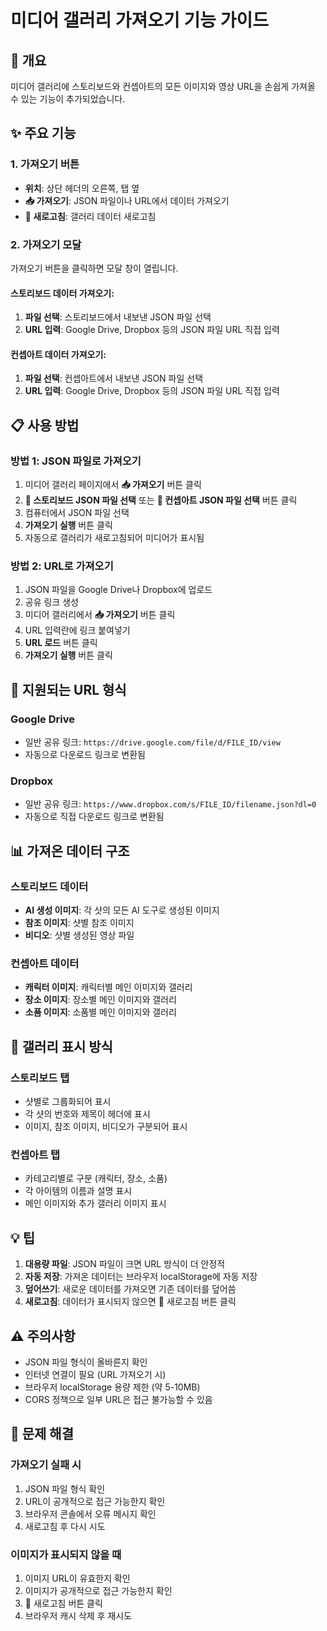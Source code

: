 # 미디어 갤러리 가져오기 기능 가이드

## 🎯 개요
미디어 갤러리에 스토리보드와 컨셉아트의 모든 이미지와 영상 URL을 손쉽게 가져올 수 있는 기능이 추가되었습니다.

## ✨ 주요 기능

### 1. 가져오기 버튼
- **위치**: 상단 헤더의 오른쪽, 탭 옆
- **📥 가져오기**: JSON 파일이나 URL에서 데이터 가져오기
- **🔄 새로고침**: 갤러리 데이터 새로고침

### 2. 가져오기 모달
가져오기 버튼을 클릭하면 모달 창이 열립니다.

#### 스토리보드 데이터 가져오기:
1. **파일 선택**: 스토리보드에서 내보낸 JSON 파일 선택
2. **URL 입력**: Google Drive, Dropbox 등의 JSON 파일 URL 직접 입력

#### 컨셉아트 데이터 가져오기:
1. **파일 선택**: 컨셉아트에서 내보낸 JSON 파일 선택
2. **URL 입력**: Google Drive, Dropbox 등의 JSON 파일 URL 직접 입력

## 📋 사용 방법

### 방법 1: JSON 파일로 가져오기
1. 미디어 갤러리 페이지에서 **📥 가져오기** 버튼 클릭
2. **📁 스토리보드 JSON 파일 선택** 또는 **📁 컨셉아트 JSON 파일 선택** 버튼 클릭
3. 컴퓨터에서 JSON 파일 선택
4. **가져오기 실행** 버튼 클릭
5. 자동으로 갤러리가 새로고침되어 미디어가 표시됨

### 방법 2: URL로 가져오기
1. JSON 파일을 Google Drive나 Dropbox에 업로드
2. 공유 링크 생성
3. 미디어 갤러리에서 **📥 가져오기** 버튼 클릭
4. URL 입력란에 링크 붙여넣기
5. **URL 로드** 버튼 클릭
6. **가져오기 실행** 버튼 클릭

## 🔗 지원되는 URL 형식

### Google Drive
- 일반 공유 링크: `https://drive.google.com/file/d/FILE_ID/view`
- 자동으로 다운로드 링크로 변환됨

### Dropbox
- 일반 공유 링크: `https://www.dropbox.com/s/FILE_ID/filename.json?dl=0`
- 자동으로 직접 다운로드 링크로 변환됨

## 📊 가져온 데이터 구조

### 스토리보드 데이터
- **AI 생성 이미지**: 각 샷의 모든 AI 도구로 생성된 이미지
- **참조 이미지**: 샷별 참조 이미지
- **비디오**: 샷별 생성된 영상 파일

### 컨셉아트 데이터
- **캐릭터 이미지**: 캐릭터별 메인 이미지와 갤러리
- **장소 이미지**: 장소별 메인 이미지와 갤러리
- **소품 이미지**: 소품별 메인 이미지와 갤러리

## 🎨 갤러리 표시 방식

### 스토리보드 탭
- 샷별로 그룹화되어 표시
- 각 샷의 번호와 제목이 헤더에 표시
- 이미지, 참조 이미지, 비디오가 구분되어 표시

### 컨셉아트 탭
- 카테고리별로 구분 (캐릭터, 장소, 소품)
- 각 아이템의 이름과 설명 표시
- 메인 이미지와 추가 갤러리 이미지 표시

## 💡 팁

1. **대용량 파일**: JSON 파일이 크면 URL 방식이 더 안정적
2. **자동 저장**: 가져온 데이터는 브라우저 localStorage에 자동 저장
3. **덮어쓰기**: 새로운 데이터를 가져오면 기존 데이터를 덮어씀
4. **새로고침**: 데이터가 표시되지 않으면 🔄 새로고침 버튼 클릭

## ⚠️ 주의사항

- JSON 파일 형식이 올바른지 확인
- 인터넷 연결이 필요 (URL 가져오기 시)
- 브라우저 localStorage 용량 제한 (약 5-10MB)
- CORS 정책으로 일부 URL은 접근 불가능할 수 있음

## 🐛 문제 해결

### 가져오기 실패 시
1. JSON 파일 형식 확인
2. URL이 공개적으로 접근 가능한지 확인
3. 브라우저 콘솔에서 오류 메시지 확인
4. 새로고침 후 다시 시도

### 이미지가 표시되지 않을 때
1. 이미지 URL이 유효한지 확인
2. 이미지가 공개적으로 접근 가능한지 확인
3. 🔄 새로고침 버튼 클릭
4. 브라우저 캐시 삭제 후 재시도